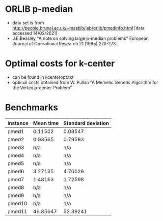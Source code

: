 # ORLIB p-median
- data set is from http://people.brunel.ac.uk/~mastjjb/jeb/orlib/pmedinfo.html [data accessed 14/02/2021]
- J.E.Beasley "A note on solving large p-median problems" European Journal of Operational Research 21 (1985) 270-273

# Optimal costs for k-center
- can be found in kcenteropt.txt
- optimal costs obtained from W. Pullan "A Memetic Genetic Algorithm for the Vertex p-center Problem"

# Benchmarks
| Instance      | Mean time        | Standard deviation |
| ------------- | ---------------- | ------------------ |
| pmed1         | 0.11502          | 0.08547            |
| pmed2         | 0.93565          | 0.79593            |
| pmed3         | n/a              | n/a                |
| pmed4         | n/a              | n/a                |
| pmed5         | n/a              | n/a                |
| pmed6         | 3.27135          | 4.76029            |
| pmed7         | 1.48163          | 1.72598            |
| pmed8         | n/a              | n/a                |
| pmed9         | n/a              | n/a                |
| pmed10        | n/a              | n/a                |
| pmed11        | 46.85647         | 52.39241           |